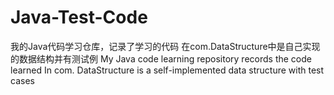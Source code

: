 # Java-Test-Code
 我的Java代码学习仓库，记录了学习的代码
 在com.DataStructure中是自己实现的数据结构并有测试例
 My Java code learning repository records the code learned
 In com. DataStructure is a self-implemented data structure with test cases
 
